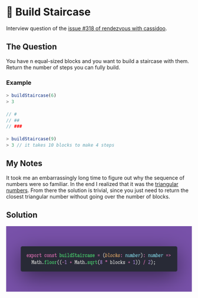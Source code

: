 # 🦜 Build Staircase

Interview question of the [issue #318 of rendezvous with cassidoo](https://buttondown.email/cassidoo/archive/let-us-remember-that-our-voice-is-a-precious-gift/).

## The Question

You have n equal-sized blocks and you want to build a staircase with them.
Return the number of steps you can fully build.

### Example

```js
> buildStaircase(6)
> 3

// #
// ##
// ###

> buildStaircase(9)
> 3 // it takes 10 blocks to make 4 steps
```

## My Notes

It took me an embarrassingly long time to figure out why the sequence of numbers were so familiar.
In the end I realized that it was the [triangular numbers](https://en.wikipedia.org/wiki/Triangular_number).
From there the solution is trivial, since you just need to return the closest triangular number
without going over the number of blocks.

## Solution

![Code Polaroid](./code-screenshot.png)
